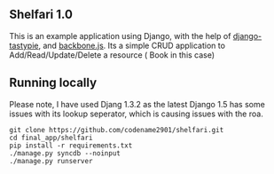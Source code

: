 Shelfari 1.0
-----------------------

This is an example application using Django, with the help of [django-tastypie](https://github.com/toastdriven/django-tastypie), and [backbone.js](https://github.com/documentcloud/backbone). Its a 
simple CRUD application to Add/Read/Update/Delete a resource ( Book in this case)

Running locally
---------------

Please note, I have used Djang 1.3.2 as the latest Django 1.5 has some issues with its lookup seperator, which is causing issues 
with the roa.

    git clone https://github.com/codename2901/shelfari.git
    cd final_app/shelfari
    pip install -r requirements.txt
    ./manage.py syncdb --noinput
    ./manage.py runserver
